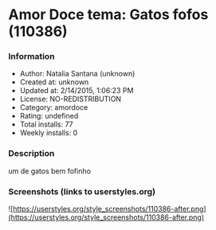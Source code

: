 # Amor Doce tema: Gatos fofos (110386)

### Information
- Author: Natalia Santana (unknown)
- Created at: unknown
- Updated at: 2/14/2015, 1:06:23 PM
- License: NO-REDISTRIBUTION
- Category: amordoce
- Rating: undefined
- Total installs: 77
- Weekly installs: 0


### Description
um de gatos bem fofinho


### Screenshots (links to userstyles.org)
![https://userstyles.org/style_screenshots/110386-after.png](https://userstyles.org/style_screenshots/110386-after.png)


